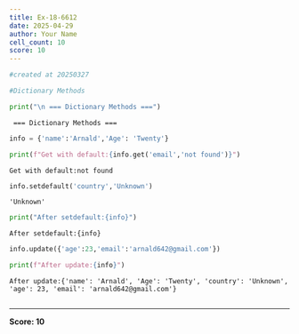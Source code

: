 ```yaml
---
title: Ex-18-6612
date: 2025-04-29
author: Your Name
cell_count: 10
score: 10
---
```


```python
#created at 20250327
```


```python
#Dictionary Methods
```


```python
print("\n === Dictionary Methods ===")
```

    
     === Dictionary Methods ===



```python
info = {'name':'Arnald','Age': 'Twenty'}
```


```python
print(f"Get with default:{info.get('email','not found')}")
```

    Get with default:not found



```python
info.setdefault('country','Unknown')
```




    'Unknown'




```python
print("After setdefault:{info}")
```

    After setdefault:{info}



```python
info.update({'age':23,'email':'arnald642@gmail.com'})
```


```python
print(f"After update:{info}")
```

    After update:{'name': 'Arnald', 'Age': 'Twenty', 'country': 'Unknown', 'age': 23, 'email': 'arnald642@gmail.com'}



```python

```


---
**Score: 10**